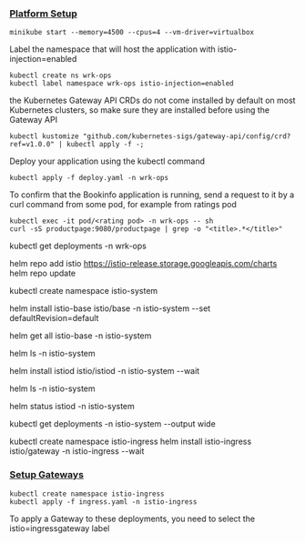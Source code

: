### [Platform Setup](https://istio.io/latest/docs/setup/platform-setup/minikube/#prerequisites)

```
minikube start --memory=4500 --cpus=4 --vm-driver=virtualbox
```
Label the namespace that will host the application with istio-injection=enabled
```
kubectl create ns wrk-ops
kubectl label namespace wrk-ops istio-injection=enabled
```

the Kubernetes Gateway API CRDs do not come installed by default on most Kubernetes clusters, so make sure they are installed before using the Gateway API
```
kubectl kustomize "github.com/kubernetes-sigs/gateway-api/config/crd?ref=v1.0.0" | kubectl apply -f -;
```

Deploy your application using the kubectl command
```
kubectl apply -f deploy.yaml -n wrk-ops
```

To confirm that the Bookinfo application is running, send a request to it by a curl command from some pod, for example from ratings pod
```
kubectl exec -it pod/<rating pod> -n wrk-ops -- sh
curl -sS productpage:9080/productpage | grep -o "<title>.*</title>"
```

kubectl get deployments -n wrk-ops

helm repo add istio https://istio-release.storage.googleapis.com/charts
helm repo update

kubectl create namespace istio-system

helm install istio-base istio/base -n istio-system --set defaultRevision=default

helm get all istio-base -n  istio-system

helm ls -n istio-system

helm install istiod istio/istiod -n istio-system --wait

helm ls -n istio-system

helm status istiod -n istio-system

kubectl get deployments -n istio-system --output wide

kubectl create namespace istio-ingress
helm install istio-ingress istio/gateway -n istio-ingress --wait


### [Setup Gateways](https://istio.io/latest/docs/setup/additional-setup/gateway/)
```
kubectl create namespace istio-ingress
kubectl apply -f ingress.yaml -n istio-ingress

```

To apply a Gateway to these deployments, you need to select the istio=ingressgateway label

